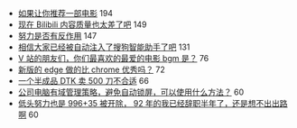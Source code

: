 - [如果让你推荐一部电影](https://www.v2ex.com/t/751220) 194
- [现在 Bilibili 内容质量也太差了吧](https://www.v2ex.com/t/751221) 149
- [努力是否有反作用](https://www.v2ex.com/t/751265) 147
- [相信大家已经被自动注入了搜狗智能助手了吧](https://www.v2ex.com/t/751120) 131
- [V 站的朋友们，你们最喜欢的最爱的电影 bgm 是？](https://www.v2ex.com/t/751257) 76
- [新版的 edge 做的比 chrome 优秀吗？](https://www.v2ex.com/t/751156) 72
- [一个半成品 DTK 卖 500 刀不合适](https://www.v2ex.com/t/751167) 66
- [公司电脑有域管理策略，避免自动锁屏，可以使用什么方法？](https://www.v2ex.com/t/751179) 60
- [低头努力也是 996+35 被开除， 92 年的我已经辞职半年了，还是想不出出路啊](https://www.v2ex.com/t/751094) 60